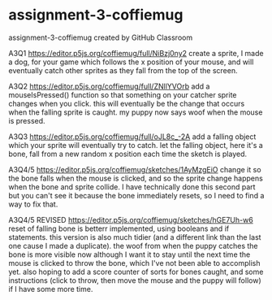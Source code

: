 # assignment-3-coffiemug
assignment-3-coffiemug created by GitHub Classroom

A3Q1
https://editor.p5js.org/coffiemug/full/NiBzj0ny2
create a sprite, I made a dog, for your game which follows the x position of your mouse, and will eventually catch other sprites as they fall from the top of the screen. 

A3Q2
https://editor.p5js.org/coffiemug/full/ZNllYVOrb
add a mouseIsPressed() function so that something on your catcher sprite changes when you click. this will eventually be the change that occurs when the falling sprite is caught. my puppy now says woof when the mouse is pressed.

A3Q3
https://editor.p5js.org/coffiemug/full/oJL8c_-2A
add a falling object which your sprite will eventually try to catch. let the falling object, here it's a bone, fall from a new random x position each time the sketch is played.

A3Q4/5
https://editor.p5js.org/coffiemug/sketches/1AyMzgEiO
change it so the bone falls when the mouse is clicked, and so the sprite change happens when the bone and sprite collide. I have technically done this second part but you can't see it because the bone immediately resets, so I need to find a way to fix that.

A3Q4/5 REVISED
https://editor.p5js.org/coffiemug/sketches/hGE7Uh-w6
reset of falling bone is betterr implemented, using booleans and if statements. this version is also much tidier (and a different link than the last one cause I made a duplicate). the woof from when the puppy catches the bone is more visible now although I want it to stay until the next time the mouse is clicked to throw the bone, which I've not been able to accomplish yet. also hoping to add a score counter of sorts for bones caught, and some instructions (click to throw, then move the mouse and the puppy will follow) if I have some more time. 
